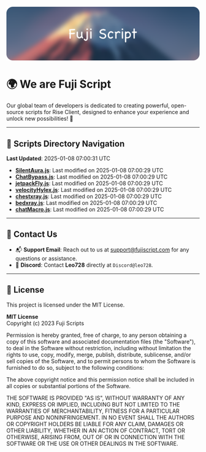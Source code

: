 ![Banner](.github/b.webp)

# 🌍 **We are Fuji Script**

Our global team of developers is dedicated to creating powerful, open-source scripts for Rise Client, designed to enhance your experience and unlock new possibilities! 🌟

---
<!-- SCRIPTS_NAVIGATION_START -->
## 📂 **Scripts Directory Navigation**

**Last Updated**: 2025-01-08 07:00:31 UTC

- **[SilentAura.js](scripts/SilentAura.js)**: Last modified on 2025-01-08 07:00:29 UTC
- **[ChatBypass.js](scripts/ChatBypass.js)**: Last modified on 2025-01-08 07:00:29 UTC
- **[jetpackFly.js](scripts/jetpackFly.js)**: Last modified on 2025-01-08 07:00:29 UTC
- **[velocityHylex.js](scripts/velocityHylex.js)**: Last modified on 2025-01-08 07:00:29 UTC
- **[chestxray.js](scripts/chestxray.js)**: Last modified on 2025-01-08 07:00:29 UTC
- **[bedxray.js](scripts/bedxray.js)**: Last modified on 2025-01-08 07:00:29 UTC
- **[chatMacro.js](scripts/chatMacro.js)**: Last modified on 2025-01-08 07:00:29 UTC

<!-- SCRIPTS_NAVIGATION_END -->

---

## 💬 **Contact Us**  
- 📬 **Support Email**: Reach out to us at [support@fujiscript.com](mailto:support@fujiscript.com) for any questions or assistance.  
- 💬 **Discord**: Contact **Leo728** directly at `Discord@leo728`.

---

## 📜 **License**

This project is licensed under the MIT License.  

**MIT License**  
Copyright (c) 2023 Fuji Scripts  

Permission is hereby granted, free of charge, to any person obtaining a copy of this software and associated documentation files (the "Software"), to deal in the Software without restriction, including without limitation the rights to use, copy, modify, merge, publish, distribute, sublicense, and/or sell copies of the Software, and to permit persons to whom the Software is furnished to do so, subject to the following conditions:  

The above copyright notice and this permission notice shall be included in all copies or substantial portions of the Software.  

THE SOFTWARE IS PROVIDED "AS IS", WITHOUT WARRANTY OF ANY KIND, EXPRESS OR IMPLIED, INCLUDING BUT NOT LIMITED TO THE WARRANTIES OF MERCHANTABILITY, FITNESS FOR A PARTICULAR PURPOSE AND NONINFRINGEMENT. IN NO EVENT SHALL THE AUTHORS OR COPYRIGHT HOLDERS BE LIABLE FOR ANY CLAIM, DAMAGES OR OTHER LIABILITY, WHETHER IN AN ACTION OF CONTRACT, TORT OR OTHERWISE, ARISING FROM, OUT OF OR IN CONNECTION WITH THE SOFTWARE OR THE USE OR OTHER DEALINGS IN THE SOFTWARE.  
